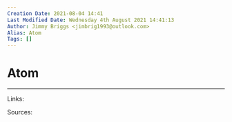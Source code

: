 ```yaml
---
Creation Date: 2021-08-04 14:41
Last Modified Date: Wednesday 4th August 2021 14:41:13
Author: Jimmy Briggs <jimbrig1993@outlook.com>
Alias: Atom
Tags: []
---
```


# Atom

***

Links: 

Sources:

